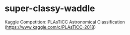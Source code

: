 # super-classy-waddle
Kaggle Competition: PLAsTiCC Astronomical Classification (https://www.kaggle.com/c/PLAsTiCC-2018)
